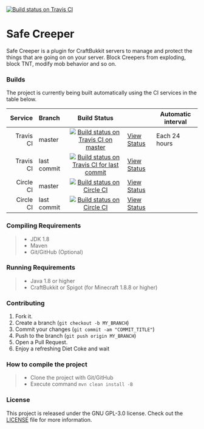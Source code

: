 [![Build status on Travis CI](https://travis-ci.org/timvisee/safe-creeper.svg)](https://travis-ci.org/timvisee/safe-creeper)

# Safe Creeper
Safe Creeper is a plugin for CraftBukkit servers to manage and protect the things that are going on on your server. Block Creepers from exploding, block TNT, modify mob behavior and so on.

### Builds
The project is currently being built automatically using the CI services in the table below.

|Service|Branch|Build Status| |Automatic interval|
|---:|:---|:---:|:---|---|
|Travis CI|master|[![Build status on Travis CI on master](https://travis-ci.org/timvisee/safe-creeper.svg?branch=master)](https://travis-ci.org/timvisee/safe-creeper)|[View Status](https://travis-ci.org/timvisee/safe-creeper)|Each 24 hours|
|Travis CI|last commit|[![Build status on Travis CI for last commit](https://travis-ci.org/timvisee/safe-creeper.svg)](https://travis-ci.org/timvisee/safe-creeper)|[View Status](https://travis-ci.org/timvisee/safe-creeper)|
|Circle CI|master|[![Build status on Circle CI](https://img.shields.io/circleci/project/github/timvisee/SafeCreeper/master.svg)](https://circleci.com/gh/timvisee/SafeCreeper/tree/master)|[View Status](https://circleci.com/gh/timvisee/SafeCreeper/tree/master)|
|Circle CI|last commit|[![Build status on Circle CI](https://img.shields.io/circleci/project/github/timvisee/SafeCreeper.svg)](https://circleci.com/gh/timvisee/SafeCreeper)|[View Status](https://circleci.com/gh/timvisee/SafeCreeper)|

### Compiling Requirements
>- JDK 1.8
>- Maven
>- Git/GitHub (Optional)

### Running Requirements
>- Java 1.8 or higher
>- CraftBukkit or Spigot (for Minecraft 1.8.8 or higher)

### Contributing
1. Fork it.
2. Create a branch (`git checkout -b MY_BRANCH`)
3. Commit your changes (`git commit -am "COMMIT_TITLE"`)
4. Push to the branch (`git push origin MY_BRANCH`)
5. Open a Pull Request.
6. Enjoy a refreshing Diet Coke and wait

### How to compile the project
>- Clone the project with Git/GitHub
>- Execute command `mvn clean install -B`

### License
This project is released under the GNU GPL-3.0 license. Check out the [LICENSE](LICENSE) file for more information.
